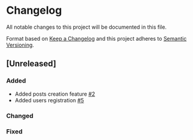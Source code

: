# Changelog
All notable changes to this project will be documented in this file.

Format based on [Keep a Changelog](http://keepachangelog.com/en/1.0.0/)
and this project adheres to [Semantic Versioning](http://semver.org/spec/v2.0.0.html).

## [Unreleased]

### Added
- Added posts creation feature [#2](https://github.com/asilvabe/blog-system/pull/2)
- Added users registration [#5](https://github.com/asilvabe/blog-system/pull/5)

### Changed

### Fixed
